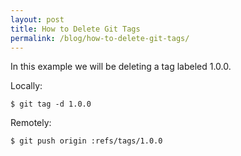 ```yaml
---
layout: post
title: How to Delete Git Tags
permalink: /blog/how-to-delete-git-tags/
---
```


In this example we will be deleting a tag labeled 1.0.0.

Locally:

```
$ git tag -d 1.0.0
```

Remotely:

```
$ git push origin :refs/tags/1.0.0
```
